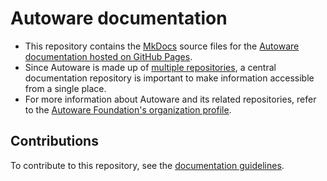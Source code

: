 # Autoware documentation

- This repository contains the [MkDocs](https://www.mkdocs.org/) source files for the [Autoware documentation hosted on GitHub Pages](https://autowarefoundation.github.io/autoware-documentation/main/).
- Since Autoware is made up of [multiple repositories](https://github.com/autowarefoundation/), a central documentation repository is important to make information accessible from a single place.
- For more information about Autoware and its related repositories, refer to the [Autoware Foundation's organization profile](https://github.com/autowarefoundation/.github/blob/v1.0/profile/README.md).

## Contributions

To contribute to this repository, see the [documentation guidelines](https://autowarefoundation.github.io/autoware-documentation/main/contributing/documentation-guidelines/).
